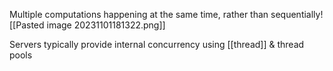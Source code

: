 Multiple computations happening at the same time, rather than sequentially![[Pasted image 20231101181322.png]]

Servers typically provide internal concurrency using [[thread]] & thread pools